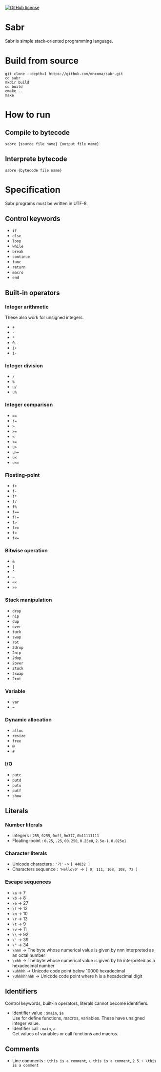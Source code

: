 [![GitHub license](https://img.shields.io/github/license/mhcoma/sabr?style=for-the-badge)](https://github.com/mhcoma/sabr/blob/main/LICENSE)

# Sabr
Sabr is simple stack-oriented programming language.

# Build from source
```
git clone --depth=1 https://github.com/mhcoma/sabr.git
cd sabr
mkdir build
cd build
cmake ..
make
```

# How to run
## Compile to bytecode
```
sabrc {source file name} {output file name}
```
## Interprete bytecode
```
sabre {bytecode file name}
```

# Specification
Sabr programs must be written in UTF-8.
## Control keywords
* `if`
* `else`
* `loop`
* `while`
* `break`
* `continue`
* `func`
* `return`
* `macro`
* `end`
## Built-in operators
### Integer arithmetic
These also work for unsigned integers.
* `+`
* `-`
* `*`
* `0-`
* `1+`
* `1-`
### Integer division
* `/`
* `%`
* `u/`
* `u%`
### Integer comparison
* `==`
* `!=`
* `>`
* `>=`
* `<`
* `<=`
* `u>`
* `u>=`
* `u<`
* `u<=`
### Floating-point
* `f+`
* `f-`
* `f*`
* `f/`
* `f%`
* `f==`
* `f!=`
* `f>`
* `f>=`
* `f<`
* `f<=`
### Bitwise operation
* `&`
* `|`
* `^`
* `~`
* `<<`
* `>>`
### Stack manipulation
* `drop`
* `nip`
* `dup`
* `over`
* `tuck`
* `swap`
* `rot`
* `2drop`
* `2nip`
* `2dup`
* `2over`
* `2tuck`
* `2swap`
* `2rot`
### Variable
* `var`
* `=`
### Dynamic allocation
* `alloc`
* `resize`
* `free`
* `@`
* `#`
### I/O
* `putc`
* `putd`
* `putu`
* `putf`
* `show`

## Literals
### Number literals
* Integers : `255`, `0255`, `0xff`, `0o377`, `0b11111111`
* Floating-point : `0.25`, `.25`, `00.250`, `0.25e0`, `2.5e-1`, `0.025e1`
### Character literals
* Unicode characters : `'가'` -> `[ 44032 ]`
* Characters sequence : `'Hello\0'` -> `[ 0, 111, 108, 108, 72 ]`
### Escape sequences
* `\a` -> 7
* `\b` -> 8
* `\e` -> 27
* `\f` -> 12
* `\n` -> 10
* `\r` -> 13
* `\t` -> 9
* `\v` -> 11
* `\\` -> 92
* `\'` -> 39
* `\"` -> 34
* `\nnn` -> The byte whose numerical value is given by nnn interpreted as an octal number
* `\xhh` -> The byte whose numerical value is given by hh interpreted as a hexadecimal number
* `\uhhhh` -> Unicode code point below 10000 hexadecimal
* `\Uhhhhhhhh` -> Unicode code point where h is a hexadecimal digit
## Identifiers
Control keywords, built-in operators, literals cannot become identifiers.
* Identifier value : `$main`, `$a`  
Use for define functions, macros, variables. These have unsigned integer value.
* Identifier call : `main`, `a`  
Get values of variables or call functions and macros.
## Comments
* Line comments : `\this is a comment`, `\ this is a comment`, `2 5 + \this is a comment`

